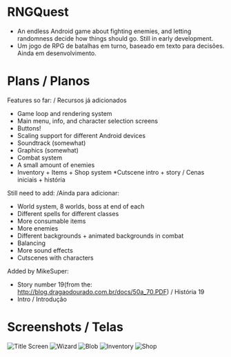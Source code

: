 # RNGQuest

* An endless Android game about fighting enemies, and letting randomness decide how things should go.
Still in early development.
* Um jogo de RPG de batalhas em turno, baseado em texto para decisões.
Ainda em desenvolvimento.

# Plans / Planos

Features so far: / Recursos já adicionados
* Game loop and rendering system
* Main menu, info, and character selection screens
* Buttons!
* Scaling support for different Android devices
* Soundtrack (somewhat)
* Graphics (somewhat)
* Combat system
* A small amount of enemies
* Inventory + Items + Shop system
*Cutscene intro + story / Cenas iniciais + história

Still need to add: /Ainda para adicionar:
* World system, 8 worlds, boss at end of each
* Different spells for different classes
* More consumable items
* More enemies
* Different backgrounds + animated backgrounds in combat
* Balancing
* More sound effects
* Cutscenes with characters

Added by MikeSuper:
* Story number 19(from the: http://blog.dragaodourado.com.br/docs/50a_70.PDF) / História 19
* Intro / Introdução

# Screenshots / Telas

![Title Screen](http://i.imgur.com/edqxTht.jpg) 
![Wizard](http://i.imgur.com/rfex2kN.jpg)
![Blob](http://i.imgur.com/tgBoyQy.jpg)
![Inventory](http://i.imgur.com/es0I7jv.jpg)
![Shop](http://i.imgur.com/JAygcOi.jpg)

